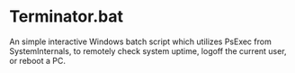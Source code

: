 # Terminator.bat

An simple interactive Windows batch script which utilizes PsExec from SystemInternals, to remotely check system uptime, logoff the current user, or reboot a PC.
